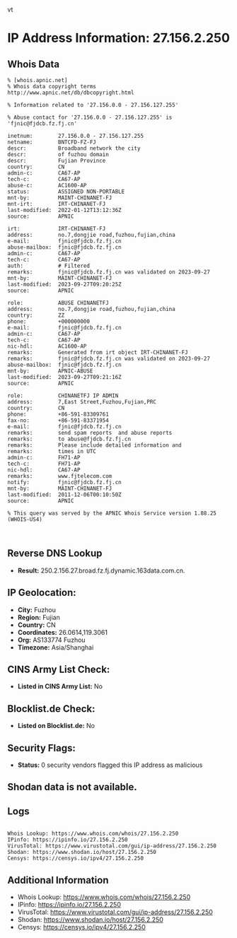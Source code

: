 vt
# IP Address Information: 27.156.2.250

## Whois Data
```
% [whois.apnic.net]
% Whois data copyright terms    http://www.apnic.net/db/dbcopyright.html

% Information related to '27.156.0.0 - 27.156.127.255'

% Abuse contact for '27.156.0.0 - 27.156.127.255' is 'fjnic@fjdcb.fz.fj.cn'

inetnum:        27.156.0.0 - 27.156.127.255
netname:        BNTCFD-FZ-FJ
descr:          Broadband network the city
descr:          of fuzhou domain
descr:          Fujian Province
country:        CN
admin-c:        CA67-AP
tech-c:         CA67-AP
abuse-c:        AC1600-AP
status:         ASSIGNED NON-PORTABLE
mnt-by:         MAINT-CHINANET-FJ
mnt-irt:        IRT-CHINANET-FJ
last-modified:  2022-01-12T13:12:36Z
source:         APNIC

irt:            IRT-CHINANET-FJ
address:        no.7,dongjie road,fuzhou,fujian,china
e-mail:         fjnic@fjdcb.fz.fj.cn
abuse-mailbox:  fjnic@fjdcb.fz.fj.cn
admin-c:        CA67-AP
tech-c:         CA67-AP
auth:           # Filtered
remarks:        fjnic@fjdcb.fz.fj.cn was validated on 2023-09-27
mnt-by:         MAINT-CHINANET-FJ
last-modified:  2023-09-27T09:20:25Z
source:         APNIC

role:           ABUSE CHINANETFJ
address:        no.7,dongjie road,fuzhou,fujian,china
country:        ZZ
phone:          +000000000
e-mail:         fjnic@fjdcb.fz.fj.cn
admin-c:        CA67-AP
tech-c:         CA67-AP
nic-hdl:        AC1600-AP
remarks:        Generated from irt object IRT-CHINANET-FJ
remarks:        fjnic@fjdcb.fz.fj.cn was validated on 2023-09-27
abuse-mailbox:  fjnic@fjdcb.fz.fj.cn
mnt-by:         APNIC-ABUSE
last-modified:  2023-09-27T09:21:16Z
source:         APNIC

role:           CHINANETFJ IP ADMIN
address:        7,East Street,Fuzhou,Fujian,PRC
country:        CN
phone:          +86-591-83309761
fax-no:         +86-591-83371954
e-mail:         fjnic@fjdcb.fz.fj.cn
remarks:        send spam reports  and abuse reports
remarks:        to abuse@fjdcb.fz.fj.cn
remarks:        Please include detailed information and
remarks:        times in UTC
admin-c:        FH71-AP
tech-c:         FH71-AP
nic-hdl:        CA67-AP
remarks:        www.fjtelecom.com
notify:         fjnic@fjdcb.fz.fj.cn
mnt-by:         MAINT-CHINANET-FJ
last-modified:  2011-12-06T00:10:50Z
source:         APNIC

% This query was served by the APNIC Whois Service version 1.88.25 (WHOIS-US4)



```
## Reverse DNS Lookup
- **Result:** 250.2.156.27.broad.fz.fj.dynamic.163data.com.cn.

## IP Geolocation:
- **City:** Fuzhou
- **Region:** Fujian
- **Country:** CN
- **Coordinates:** 26.0614,119.3061
- **Org:** AS133774 Fuzhou
- **Timezone:** Asia/Shanghai

## CINS Army List Check:
- **Listed in CINS Army List:** 
No

## Blocklist.de Check:
- **Listed on Blocklist.de:** 
No

## Security Flags:
- **Status:** 0 security vendors flagged this IP address as malicious

## Shodan data is not available.

## Logs
```

Whois Lookup: https://www.whois.com/whois/27.156.2.250
IPinfo: https://ipinfo.io/27.156.2.250
VirusTotal: https://www.virustotal.com/gui/ip-address/27.156.2.250
Shodan: https://www.shodan.io/host/27.156.2.250
Censys: https://censys.io/ipv4/27.156.2.250

```
## Additional Information
- Whois Lookup: https://www.whois.com/whois/27.156.2.250
- IPinfo: https://ipinfo.io/27.156.2.250
- VirusTotal: https://www.virustotal.com/gui/ip-address/27.156.2.250
- Shodan: https://www.shodan.io/host/27.156.2.250
- Censys: https://censys.io/ipv4/27.156.2.250


